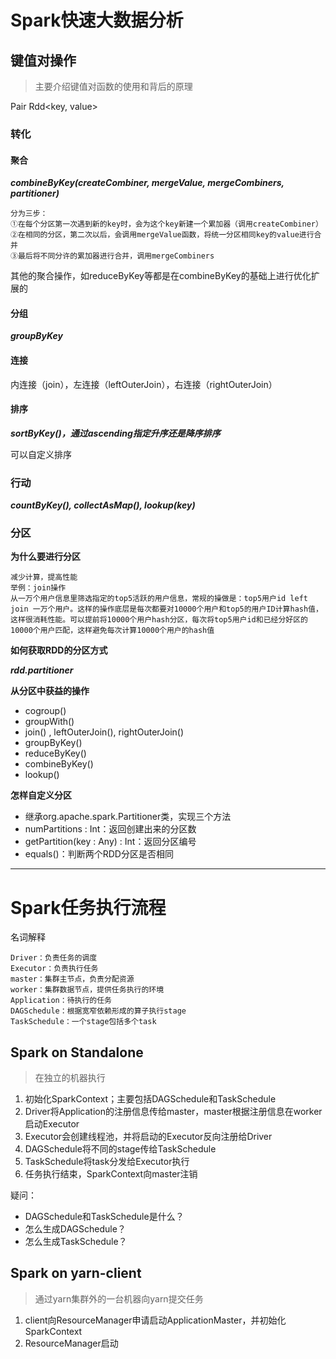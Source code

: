 # Spark快速大数据分析

## 键值对操作

> 主要介绍键值对函数的使用和背后的原理

Pair Rdd<key, value>

### 转化

#### 聚合

***combineByKey(createCombiner, mergeValue, mergeCombiners, partitioner)***

```wiki
分为三步：
①在每个分区第一次遇到新的key时，会为这个key新建一个累加器（调用createCombiner）
②在相同的分区，第二次以后，会调用mergeValue函数，将统一分区相同key的value进行合并
③最后将不同分许的累加器进行合并，调用mergeCombiners
```

其他的聚合操作，如reduceByKey等都是在combineByKey的基础上进行优化扩展的

#### 分组

***groupByKey***

#### 连接

内连接（join），左连接（leftOuterJoin），右连接（rightOuterJoin）

#### 排序

***sortByKey()，通过ascending指定升序还是降序排序***

可以自定义排序

### 行动

***countByKey(), collectAsMap(), lookup(key)***

### 分区

**为什么要进行分区**

```wiki
减少计算，提高性能
举例：join操作
从一万个用户信息里筛选指定的top5活跃的用户信息，常规的操做是：top5用户id left join 一万个用户。这样的操作底层是每次都要对10000个用户和top5的用户ID计算hash值，这样很消耗性能。可以提前将10000个用户hash分区，每次将top5用户id和已经分好区的10000个用户匹配，这样避免每次计算10000个用户的hash值
```

**如何获取RDD的分区方式**

***rdd.partitioner***

**从分区中获益的操作**

- cogroup()
- groupWith()
- join() , leftOuterJoin(), rightOuterJoin()
- groupByKey()
- reduceByKey()
- combineByKey()
- lookup()

**怎样自定义分区**

- 继承org.apache.spark.Partitioner类，实现三个方法
- numPartitions : Int：返回创建出来的分区数
- getPartition(key : Any) : Int：返回分区编号
- equals()：判断两个RDD分区是否相同

--- 

# Spark任务执行流程
名词解释

	Driver：负责任务的调度
	Executor：负责执行任务
	master：集群主节点，负责分配资源
	worker：集群数据节点，提供任务执行的环境
	Application：待执行的任务
	DAGSchedule：根据宽窄依赖形成的算子执行stage
	TaskSchedule：一个stage包括多个task

## Spark on Standalone

> 在独立的机器执行

1. 初始化SparkContext；主要包括DAGSchedule和TaskSchedule
2. Driver将Application的注册信息传给master，master根据注册信息在worker启动Executor
3. Executor会创建线程池，并将启动的Executor反向注册给Driver
4. DAGSchedule将不同的stage传给TaskSchedule
5. TaskSchedule将task分发给Executor执行
6. 任务执行结束，SparkContext向master注销

疑问：
- DAGSchedule和TaskSchedule是什么？
- 怎么生成DAGSchedule？
- 怎么生成TaskSchedule？

## Spark on yarn-client

> 通过yarn集群外的一台机器向yarn提交任务

1. client向ResourceManager申请启动ApplicationMaster，并初始化SparkContext
2. ResourceManager启动